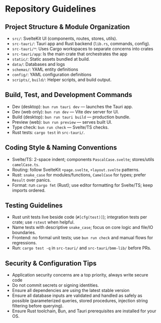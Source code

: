# Repository Guidelines

## Project Structure & Module Organization
- `src/`: SvelteKit UI (components, routes, stores, utils).
- `src-tauri/`: Tauri app and Rust backend (`lib.rs`, commands, config).
- `src-tauri/*`: Uses Cargo workspaces to separate concerns into crates
- `src-tauri/app`: Is the main crate that orchestrates the app
- `static/`: Static assets bundled at build.
- `data/`: Databases and logs
- `schemas/`: YAML entity definitions
- `config/`: YAML configuration definitions
- `scripts/`, `build/`: Helper scripts, and build output.

## Build, Test, and Development Commands
- Dev (desktop): `bun run tauri dev` — launches the Tauri app.
- Dev (web only): `bun run dev` — Vite dev server for UI.
- Build (desktop): `bun run tauri build` — production bundle.
- Preview (web): `bun run preview` — serves built UI.
- Type check: `bun run check` — Svelte/TS checks.
- Rust tests: `cargo test` in `src-tauri/`.

## Coding Style & Naming Conventions
- Svelte/TS: 2-space indent; components `PascalCase.svelte`; stores/utils `camelCase.ts`.
- Routing: follow SvelteKit `+page.svelte`, `+layout.svelte` patterns.
- Rust: `snake_case` for modules/functions, `CamelCase` for types; prefer `Result` over panics.
- Format: run `cargo fmt` (Rust); use editor formatting for Svelte/TS; keep imports ordered.

## Testing Guidelines
- Rust unit tests live beside code (`#[cfg(test)]`); integration tests per crate; use `rstest` when helpful.
- Name tests with descriptive `snake_case`; focus on core logic and file/IO boundaries.
- Frontend: no formal unit tests; use `bun run check` and manual flows for regressions.
- Run: `cargo test -q` in `src-tauri/` and `src-tauri/bmm-lib/` before PRs.

## Security & Configuration Tips
- Application security concerns are a top priority, always write secure code
- Do not commit secrets or signing identities.
- Ensure all dependencies are using the latest stable version
- Ensure all database inputs are validated and handled as safely as possible (parameterized queries, stored procedures, injection string filtering before querying).
- Ensure Rust toolchain, Bun, and Tauri prerequisites are installed for your OS.

